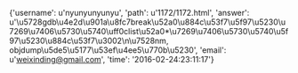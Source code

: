 {'username': u'nyunyunyunyu', 'path': u'1172/1172.html', 'answer': u'\u5728gdb\u4e2d\u901a\u8fc7break\u52a0\u884c\u53f7\u5f97\u5230\u7269\u7406\u5730\u5740\uff0clist\u52a0*\u7269\u7406\u5730\u5740\u5f97\u5230\u884c\u53f7\u3002\n\u7528nm, objdump\u5de5\u5177\u53ef\u4ee5\u770b\u5230', 'email': u'weixinding@gmail.com', 'time': '2016-02-24:23:11:17'}